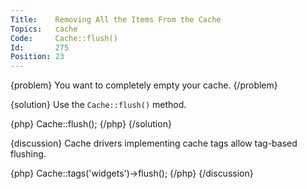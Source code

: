```yaml
---
Title:    Removing All the Items From the Cache
Topics:   cache
Code:     Cache::flush()
Id:       275
Position: 23
---
```


{problem}
You want to completely empty your cache.
{/problem}

{solution}
Use the `Cache::flush()` method.

{php}
Cache::flush();
{/php}
{/solution}

{discussion}
Cache drivers implementing cache tags allow tag-based flushing.

{php}
Cache::tags('widgets')->flush();
{/php}
{/discussion}
